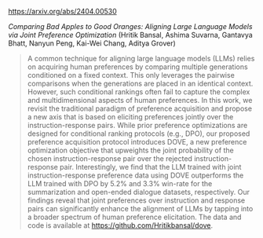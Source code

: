 https://arxiv.org/abs/2404.00530

*Comparing Bad Apples to Good Oranges: Aligning Large Language Models via Joint Preference Optimization* (Hritik Bansal, Ashima Suvarna, Gantavya Bhatt, Nanyun Peng, Kai-Wei Chang, Aditya Grover)

> A common technique for aligning large language models (LLMs) relies on acquiring human preferences by comparing multiple generations conditioned on a fixed context. This only leverages the pairwise comparisons when the generations are placed in an identical context. However, such conditional rankings often fail to capture the complex and multidimensional aspects of human preferences. In this work, we revisit the traditional paradigm of preference acquisition and propose a new axis that is based on eliciting preferences jointly over the instruction-response pairs. While prior preference optimizations are designed for conditional ranking protocols (e.g., DPO), our proposed preference acquisition protocol introduces DOVE, a new preference optimization objective that upweights the joint probability of the chosen instruction-response pair over the rejected instruction-response pair. Interestingly, we find that the LLM trained with joint instruction-response preference data using DOVE outperforms the LLM trained with DPO by 5.2% and 3.3% win-rate for the summarization and open-ended dialogue datasets, respectively. Our findings reveal that joint preferences over instruction and response pairs can significantly enhance the alignment of LLMs by tapping into a broader spectrum of human preference elicitation. The data and code is available at https://github.com/Hritikbansal/dove.

